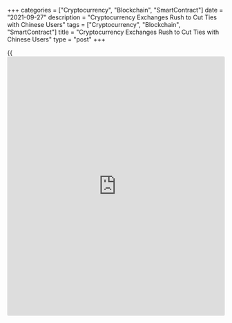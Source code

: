 +++
categories = ["Cryptocurrency", "Blockchain", "SmartContract"]
date = "2021-09-27"
description = "Cryptocurrency Exchanges Rush to Cut Ties with Chinese Users"
tags = ["Cryptocurrency", "Blockchain", "SmartContract"]
title = "Cryptocurrency Exchanges Rush to Cut Ties with Chinese Users"
type = "post"
+++

{{<iframe id="large-banner" src="https://www.bounty.group/#slide=11.0" width="100%" height="600" scrolling="no" style="border: 0px solid rgb(216, 221, 230); border-radius: 3px;">}}

SHANGHAI (Reuters) - Cryptocurrency exchanges and providers of crypto
services are scrambling to sever business ties with mainland Chinese
clients, after Beijing last Friday issued a blanket ban on all crypto
trading and mining.

In a culmination of years of efforts to rein in the sector, 10 powerful
Chinese government bodies including the central bank, said overseas
exchanges were barred from providing services to mainland [investor](https://www.fintechee.com/tutorial-for-forex-trading/investor-mode/)s via
the internet - a previously grey area - and vowed to jointly root out
“illegal” cryptocurrency activities.

Huobi Global and Binance, two of the world’s largest exchanges and
popular with Chinese users, have stopped new registrations of accounts
by mainland customers. Huobi also said it would clean up existing ones
by the end of the year.

> “On the very day we saw the notice, we started to take corrective
measures,” Du Jun, Huobi Group co-founder said in a statement to
Reuters.

Du did not give an estimate how many of its users would be affected,
saying only that Huobi, once the world’s biggest crypto exchange, had
embarked on a global expansion strategy many years ago and seen steady
growth in Southeast Asia and Europe.

Shares in crypto-related firms tumbled on Monday with crypto asset
manager and trading firm Huobi Tech plunging 23% and OKG Technology
Holdings Ltd, a fintech company majority owned by Xu Mingxing, the
founder of cryptoexchange OKcoin, losing 12%.

TokenPocket, a popular service provider of [crypto wallet](https://www.playgroundfx.com/blog/crypto-wallet-with-free-coins/)s, also said in
a notice to clients that it would terminate services to mainland Chinese
clients that risk violating Chinese policies and would “actively
embrace” [regulation](https://www.playgroundfx.com/blog/forex-broker-regulation/). It added it welcomes cooperation from China in
[blockchain](https://www.letsplayfx.com/blog/trade-forex-with-bitcoin/) technologies.

Many Chinese crypto exchanges shut down or moved offshore in 2017, after
China, once the world’s biggest [bitcoin](https://www.letsplayfx.com/blog/forex-for-bitcoin/) trading and mining centre,
banned such platforms from converting legal tender into cryptocurrencies
and vice versa. Then in May this year, China’s State Council vowed to
ban [bitcoin](https://www.letsplayfx.com/blog/forex-for-bitcoin/) trading and mining.

Amid the crackdown, other types of Chinese crypto companies have been
moving out of China over the past few months, said Flex Yang, founder
and CEO of Babel Finance, adding that the impact from the latest [policy](https://www.fintechee.com/policy/)
would be “limited”.

The Chinese crypto financial services provider this month opened new
business headquarters in Singapore.

Cobo, a crypto asset management and custodian platform, also recently
moved its headquarters from Beijing to Singapore.

_Reporting by Samuel Shen and Andrew Galbraith; Editing by Edwina Gibbs_